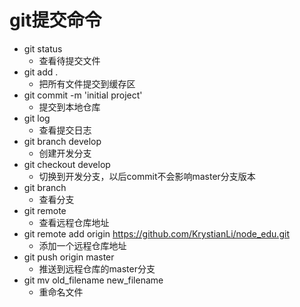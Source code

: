 # git提交命令
+ git status 
    - 查看待提交文件
+ git add .
    - 把所有文件提交到缓存区
+ git commit -m 'initial project'
    - 提交到本地仓库
+ git log 
    - 查看提交日志
+ git branch develop
    - 创建开发分支
+ git checkout develop
    - 切换到开发分支，以后commit不会影响master分支版本
+ git branch
    - 查看分支
+ git remote
    - 查看远程仓库地址
+ git remote add origin https://github.com/KrystianLi/node_edu.git
    - 添加一个远程仓库地址
+ git push origin master
    - 推送到远程仓库的master分支
+ git mv old_filename new_filename
    - 重命名文件